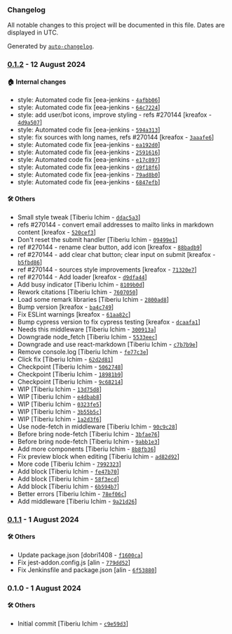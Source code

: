 ### Changelog

All notable changes to this project will be documented in this file. Dates are displayed in UTC.

Generated by [`auto-changelog`](https://github.com/CookPete/auto-changelog).

### [0.1.2](https://github.com/eea/volto-chatbot/compare/0.1.1...0.1.2) - 12 August 2024

#### :house: Internal changes

- style: Automated code fix [eea-jenkins - [`4afbb06`](https://github.com/eea/volto-chatbot/commit/4afbb06e70c30b5a67ceba5fadca3c6a343e1cac)]
- style: Automated code fix [eea-jenkins - [`64c7224`](https://github.com/eea/volto-chatbot/commit/64c722489293ddfebda46b87d5beda13df870eac)]
- style: add user/bot icons, improve styling - refs #270144 [kreafox - [`4d9a507`](https://github.com/eea/volto-chatbot/commit/4d9a507a09bf5b987474ca04602a230eb93951e2)]
- style: Automated code fix [eea-jenkins - [`594a313`](https://github.com/eea/volto-chatbot/commit/594a313f6c1e61b160eee46d8698fa8ab91e57db)]
- style: fix sources with long names, refs #270144 [kreafox - [`3aaafe6`](https://github.com/eea/volto-chatbot/commit/3aaafe6e82c64f0f057b8e7a61d0c066e7f842e5)]
- style: Automated code fix [eea-jenkins - [`ea192d0`](https://github.com/eea/volto-chatbot/commit/ea192d0d4ec0858af1bb115427e40d174a01094a)]
- style: Automated code fix [eea-jenkins - [`2591616`](https://github.com/eea/volto-chatbot/commit/2591616502abbffb1627076cc0593caa6010e367)]
- style: Automated code fix [eea-jenkins - [`e17c897`](https://github.com/eea/volto-chatbot/commit/e17c897f67764aa5db083952a6046c8a6b659620)]
- style: Automated code fix [eea-jenkins - [`d9f18f6`](https://github.com/eea/volto-chatbot/commit/d9f18f6ca128c1007dea24cdcc6ea419849dfbdf)]
- style: Automated code fix [eea-jenkins - [`79ad8b0`](https://github.com/eea/volto-chatbot/commit/79ad8b0a318e2e1a2b3590632c3042f77301ce90)]
- style: Automated code fix [eea-jenkins - [`6847efb`](https://github.com/eea/volto-chatbot/commit/6847efb159cfc6f0d76ae32d47bd41d53b04f24e)]

#### :hammer_and_wrench: Others

- Small style tweak [Tiberiu Ichim - [`ddac5a3`](https://github.com/eea/volto-chatbot/commit/ddac5a345782e9f2eb48c6735492b8954438d1fe)]
- refs #270144 - convert email addresses to mailto links in markdown content [kreafox - [`520cef3`](https://github.com/eea/volto-chatbot/commit/520cef39f6afae72176aa3420da214cc65d9a7bd)]
- Don't reset the submit handler [Tiberiu Ichim - [`09499e1`](https://github.com/eea/volto-chatbot/commit/09499e1ba888dabc808d01e726f5b8a6f2fdb0f2)]
- ref #270144 - rename clear button, add icon [kreafox - [`88badb9`](https://github.com/eea/volto-chatbot/commit/88badb91a77593e104fc6c96c88eeb127aa3546b)]
- ref #270144 - add clear chat button; clear input on submit [kreafox - [`b5fbd86`](https://github.com/eea/volto-chatbot/commit/b5fbd8673647212a4de4a737ab704d8e82acd316)]
- ref #270144 - sources style improvements [kreafox - [`71320e7`](https://github.com/eea/volto-chatbot/commit/71320e7413da55f5a7102d1bd3304199d5e9dc7a)]
- ref #270144 - Add loader [kreafox - [`d9dfa44`](https://github.com/eea/volto-chatbot/commit/d9dfa442d3649ea99fd45cd7fe15aa01f5c69a58)]
- Add busy indicator [Tiberiu Ichim - [`8109b0d`](https://github.com/eea/volto-chatbot/commit/8109b0d7ab4096fb95c5419eba8dfb1bc867f986)]
- Rework citations [Tiberiu Ichim - [`7607050`](https://github.com/eea/volto-chatbot/commit/76070504335989e85d2bec74611db6482adcfae4)]
- Load some remark libraries [Tiberiu Ichim - [`2800ad8`](https://github.com/eea/volto-chatbot/commit/2800ad8435ba181db089b17f16957a4b7073a3be)]
- Bump version [kreafox - [`ba4c749`](https://github.com/eea/volto-chatbot/commit/ba4c749a05255fa76d831ca3127c50666f33953b)]
- Fix ESLint warnings [kreafox - [`61aa82c`](https://github.com/eea/volto-chatbot/commit/61aa82c79c1454f41724449e98e04445645f946e)]
- Bump cypress version to fix cypress testing [kreafox - [`dcaafa1`](https://github.com/eea/volto-chatbot/commit/dcaafa1664c430f24a5dd4e3929f58fd0be03346)]
- Needs this middleware [Tiberiu Ichim - [`300913a`](https://github.com/eea/volto-chatbot/commit/300913af9538934ea1ae6e3a10210824b00bb0d5)]
- Downgrade node_fetch [Tiberiu Ichim - [`5533eec`](https://github.com/eea/volto-chatbot/commit/5533eec9ac8fba92baca2b9150d23016797f1ea5)]
- Downgrade and use react-markdown [Tiberiu Ichim - [`c7b7b9e`](https://github.com/eea/volto-chatbot/commit/c7b7b9e1ae6b07dafc5e32980dcea2945eaee062)]
- Remove console.log [Tiberiu Ichim - [`fe77c3e`](https://github.com/eea/volto-chatbot/commit/fe77c3e4fa54b32feb8a29420a0305f304cf91f5)]
- Click fix [Tiberiu Ichim - [`62d2d81`](https://github.com/eea/volto-chatbot/commit/62d2d8159548c9eea1cf4fc0ece8ea71280bed92)]
- Checkpoint [Tiberiu Ichim - [`5062748`](https://github.com/eea/volto-chatbot/commit/50627486552b4afd5a5d663b1de47830d7ede066)]
- Checkpoint [Tiberiu Ichim - [`18981b9`](https://github.com/eea/volto-chatbot/commit/18981b92206b0ff62320b8437d1edd17aeed10e2)]
- Checkpoint [Tiberiu Ichim - [`9c68214`](https://github.com/eea/volto-chatbot/commit/9c682144acb7e038a5321b1247795e555a13547a)]
- WIP [Tiberiu Ichim - [`13d75d8`](https://github.com/eea/volto-chatbot/commit/13d75d8511e81dc287bea8e4f4496f1623312a82)]
- WIP [Tiberiu Ichim - [`e4dbab8`](https://github.com/eea/volto-chatbot/commit/e4dbab83ac99fa691479539d262333350eb6cbe1)]
- WIP [Tiberiu Ichim - [`0323fe5`](https://github.com/eea/volto-chatbot/commit/0323fe533c2d28c2367cb6239f90596740bc0a6e)]
- WIP [Tiberiu Ichim - [`3b55b5c`](https://github.com/eea/volto-chatbot/commit/3b55b5c6eb5b427baee2abc024bc63ec5b93f843)]
- WIP [Tiberiu Ichim - [`1a2d3f6`](https://github.com/eea/volto-chatbot/commit/1a2d3f6d495c86e026bb95cdd529c6054f5c241c)]
- Use node-fetch in middleware [Tiberiu Ichim - [`90c9c28`](https://github.com/eea/volto-chatbot/commit/90c9c28a052c601c032a6a7ed0836c7b8456db98)]
- Before bring node-fetch [Tiberiu Ichim - [`3bfae76`](https://github.com/eea/volto-chatbot/commit/3bfae76562185e61e8ea37603deeea9e70239d0b)]
- Before bring node-fetch [Tiberiu Ichim - [`9abb1e3`](https://github.com/eea/volto-chatbot/commit/9abb1e374904e44fe52f01106ee94af31dc37ea1)]
- Add more components [Tiberiu Ichim - [`8b8fb36`](https://github.com/eea/volto-chatbot/commit/8b8fb36734bd4965214a1df5858501385b3c35dc)]
- Fix preview block when editing [Tiberiu Ichim - [`ad82d92`](https://github.com/eea/volto-chatbot/commit/ad82d92337c2b0f0984c138f975f616c3b6903d5)]
- More code [Tiberiu Ichim - [`7992323`](https://github.com/eea/volto-chatbot/commit/7992323cfaf246d208d50f9fd95803727e84e745)]
- Add block [Tiberiu Ichim - [`fe47b70`](https://github.com/eea/volto-chatbot/commit/fe47b70226f9d36e1de7918964f4e744450e18a6)]
- Add block [Tiberiu Ichim - [`58f3ecd`](https://github.com/eea/volto-chatbot/commit/58f3ecdeb8b8342e5ee87fcea01cf0fc2dd83721)]
- Add block [Tiberiu Ichim - [`6b594b7`](https://github.com/eea/volto-chatbot/commit/6b594b75997f777da93f102c3f807d37d65ba693)]
- Better errors [Tiberiu Ichim - [`78ef06c`](https://github.com/eea/volto-chatbot/commit/78ef06c789136597de2b2a5637e2aefe95184576)]
- Add middleware [Tiberiu Ichim - [`9a21d26`](https://github.com/eea/volto-chatbot/commit/9a21d266fc3e16b534dc987b823a19e090c9a4a1)]
### [0.1.1](https://github.com/eea/volto-chatbot/compare/0.1.0...0.1.1) - 1 August 2024

#### :hammer_and_wrench: Others

- Update package.json [dobri1408 - [`f1600ca`](https://github.com/eea/volto-chatbot/commit/f1600caf6ce0658d11dec116fcb20deb369f66a1)]
- Fix jest-addon.config.js [alin - [`779dd52`](https://github.com/eea/volto-chatbot/commit/779dd52b5705db6308399e8fbeec6cc2f61ffcbe)]
- Fix Jenkinsfile and package.json [alin - [`6f53880`](https://github.com/eea/volto-chatbot/commit/6f5388048f0a47db10953fcf95e5154d3bc09d86)]
### 0.1.0 - 1 August 2024

#### :hammer_and_wrench: Others

- Initial commit [Tiberiu Ichim - [`c9e59d3`](https://github.com/eea/volto-chatbot/commit/c9e59d3d0d91c2a40c5d215aa26d8ed982fd7856)]
